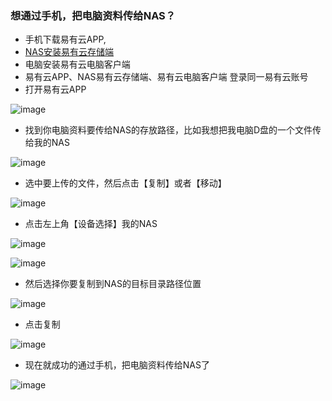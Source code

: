 ### 想通过手机，把电脑资料传给NAS？
- 手机下载易有云APP,
- [NAS安装易有云存储端](https://doc.linkease.com/zh/guide/linkease/install/device/windows.html)
- 电脑安装易有云电脑客户端
- 易有云APP、NAS易有云存储端、易有云电脑客户端 登录同一易有云账号
- 打开易有云APP

![image](./image/fileTransfer/1.jpg)

- 找到你电脑资料要传给NAS的存放路径，比如我想把我电脑D盘的一个文件传给我的NAS

![image](./image/fileTransfer/2.jpg)

- 选中要上传的文件，然后点击【复制】或者【移动】

![image](./image/fileTransfer/3.jpg)

- 点击左上角【设备选择】我的NAS 

![image](./image/fileTransfer/4.jpg)

![image](./image/fileTransfer/5.jpg)

- 然后选择你要复制到NAS的目标目录路径位置

![image](./image/fileTransfer/6.jpg)

- 点击复制

![image](./image/fileTransfer/7.jpg)

- 现在就成功的通过手机，把电脑资料传给NAS了

![image](./image/fileTransfer/8.jpg)





